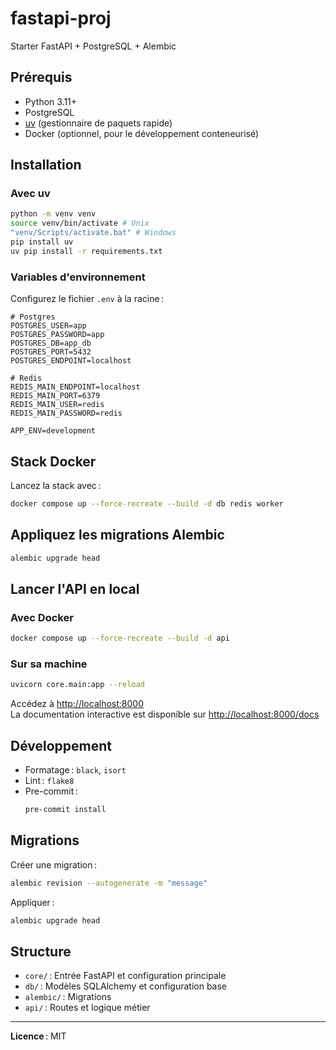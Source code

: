 # fastapi-proj

Starter FastAPI + PostgreSQL + Alembic

## Prérequis

- Python 3.11+
- PostgreSQL
- [uv](https://github.com/astral-sh/uv) (gestionnaire de paquets rapide)
- Docker (optionnel, pour le développement conteneurisé)

## Installation

### Avec uv

```sh
python -m venv venv
source venv/bin/activate # Unix
"venv/Scripts/activate.bat" # Windows
pip install uv
uv pip install -r requirements.txt
```

### Variables d'environnement

Configurez le fichier `.env` à la racine :

```
# Postgres
POSTGRES_USER=app
POSTGRES_PASSWORD=app
POSTGRES_DB=app_db
POSTGRES_PORT=5432
POSTGRES_ENDPOINT=localhost

# Redis
REDIS_MAIN_ENDPOINT=localhost
REDIS_MAIN_PORT=6379
REDIS_MAIN_USER=redis
REDIS_MAIN_PASSWORD=redis

APP_ENV=development
```

## Stack Docker

Lancez la stack avec :

```sh
docker compose up --force-recreate --build -d db redis worker
```

## Appliquez les migrations Alembic

```sh
alembic upgrade head
```

## Lancer l'API en local

### Avec Docker

```sh
docker compose up --force-recreate --build -d api
```

### Sur sa machine

```sh
uvicorn core.main:app --reload
```

Accédez à [http://localhost:8000](http://localhost:8000)  
La documentation interactive est disponible sur [http://localhost:8000/docs](http://localhost:8000/docs)

## Développement

- Formatage : `black`, `isort`
- Lint : `flake8`
- Pre-commit :  
  ```sh
  pre-commit install
  ```

## Migrations

Créer une migration :

```sh
alembic revision --autogenerate -m "message"
```

Appliquer :

```sh
alembic upgrade head
```

## Structure

- `core/` : Entrée FastAPI et configuration principale
- `db/` : Modèles SQLAlchemy et configuration base
- `alembic/` : Migrations
- `api/` : Routes et logique métier

---

**Licence** : MIT
